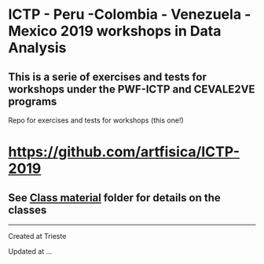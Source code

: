 # ICTP - Peru -Colombia - Venezuela - Mexico 2019 workshops in Data Analysis
## This is a serie of exercises and tests for workshops under the PWF-ICTP and CEVALE2VE programs

Repo for exercises and tests for workshops (this one!)
# https://github.com/artfisica/ICTP-2019

## See [Class material](https://github.com/artfisica/ICTP-2019/tree/master/class-material) folder for details on the classes

------------------------
Created at Trieste

Updated at ...
